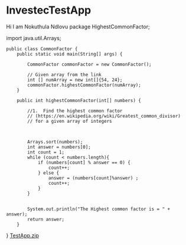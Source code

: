 # InvestecTestApp
Hi I am Nokuthula Ndlovu
package HighestCommonFactor;

import java.util.Arrays;

    public class CommonFactor {
        public static void main(String[] args) {

            CommonFactor commonFactor = new CommonFactor();

            // Given array from the link
            int [] numArray = new int[]{54, 24};
            commonFactor.highestCommonFactor(numArray);
        }

        public int highestCommonFactor(int[] numbers) {

            //1.  Find the highest common factor
            // (https://en.wikipedia.org/wiki/Greatest_common_divisor)
            // for a given array of integers



            Arrays.sort(numbers);
            int answer = numbers[0];
            int count = 1;
            while (count < numbers.length){
                if (numbers[count] % answer == 0) {
                    count++;
                } else {
                    answer = (numbers[count]%answer) ;
                    count++;
                }
            }


            System.out.println("The Highest common factor is = " + answer);
            return answer;
        }

}
[TestApp.zip](https://github.com/Sweeteeloh/InvestecTestApp/files/3225020/TestApp.zip)
